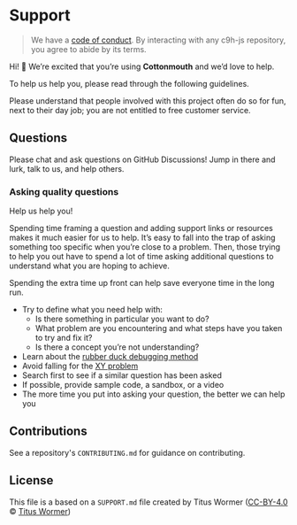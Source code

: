 # Support

> We have a [code of conduct](https://github.com/c9h-js/.github/blob/main/CODE_OF_CONDUCT.md). By interacting with any c9h-js repository, you agree to abide by its terms.

Hi! 👋 We’re excited that you’re using **Cottonmouth** and we’d love to help.

To help us help you, please read through the following guidelines.

Please understand that people involved with this project often do so for fun, next to their day job; you are not entitled to free customer service.

## Questions

Please chat and ask questions on GitHub Discussions! Jump in there and lurk, talk to us, and help others.

### Asking quality questions

Help us help you!

Spending time framing a question and adding support links or resources makes it much easier for us to help.
It’s easy to fall into the trap of asking something too specific when you’re close to a problem.
Then, those trying to help you out have to spend a lot of time asking additional questions to understand what you are hoping to achieve.

Spending the extra time up front can help save everyone time in the long run.

*   Try to define what you need help with:
    *   Is there something in particular you want to do?
    *   What problem are you encountering and what steps have you taken to try
        and fix it?
    *   Is there a concept you’re not understanding?
*   Learn about the [rubber duck debugging method](https://rubberduckdebugging.com/)
*   Avoid falling for the [XY problem](https://xyproblem.info/)
*   Search first to see if a similar question has been asked
*   If possible, provide sample code, a sandbox, or a video
*   The more time you put into asking your question, the better we can help you

## Contributions

See a repository's `CONTRIBUTING.md` for guidance on contributing.

## License

This file is a based on a `SUPPORT.md` file created by Titus Wormer ([CC-BY-4.0](https://creativecommons.org/licenses/by/4.0/) © [Titus Wormer](https://wooorm.com))
